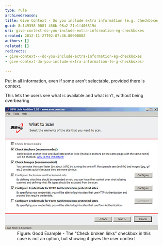 ```yaml
---
type: rule
archivedreason: 
title: Give Context - Do you include extra information (e.g. Checkboxes)?
guid: 8c149358-0081-466b-98a2-21e1f406819d
uri: give-context-do-you-include-extra-information-eg-checkboxes
created: 2012-11-27T02:07:36.0000000Z
authors: []
related: []
redirects:
- give-context---do-you-include-extra-information-eg-checkboxes
- give-context-do-you-include-extra-information-(e-g-checkboxes)

---
```


Put in all information, even if some aren't selectable, provided there is context.

<!--endintro-->

This lets the users see what is available and what isn't, without being overbearing.
<dl class="goodImage"><dt><img src="../../assets/BadScanOptions.gif" alt=""></dt>
<dd>Figure: Good Example - The "Check broken links" checkbox in this case is not an option, but showing it gives the user context</dd></dl>
